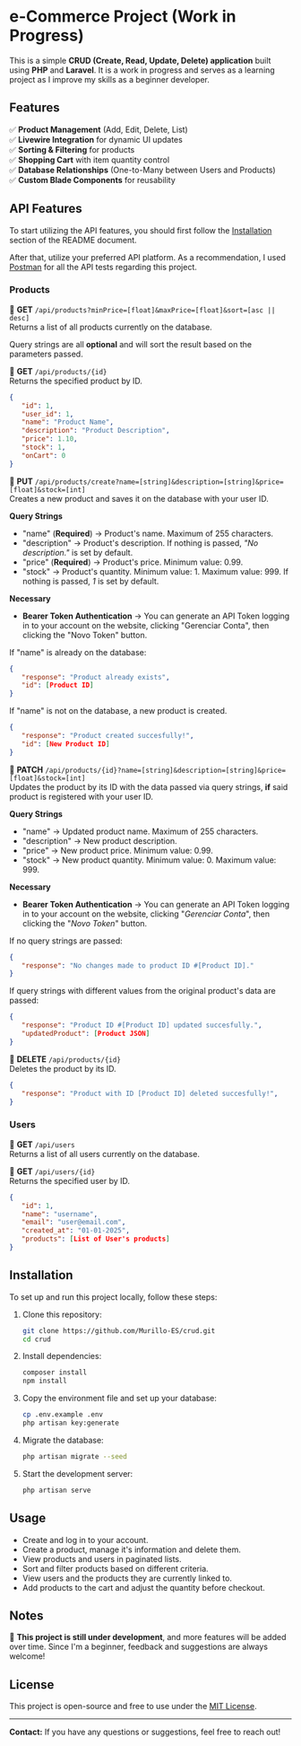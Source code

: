 # e-Commerce Project (Work in Progress)

This is a simple **CRUD (Create, Read, Update, Delete) application** built using **PHP** and **Laravel**. It is a work in progress and serves as a learning project as I improve my skills as a beginner developer.

## Features

✅ **Product Management** (Add, Edit, Delete, List)  
✅ **Livewire Integration** for dynamic UI updates  
✅ **Sorting & Filtering** for products  
✅ **Shopping Cart** with item quantity control  
✅ **Database Relationships** (One-to-Many between Users and Products)  
✅ **Custom Blade Components** for reusability

## API Features

To start utilizing the API features, you should first follow the [Installation](#installation) section of the README document.

After that, utilize your preferred API platform. As a recommendation, I used [Postman](https://www.postman.com/) for all the API tests regarding this project.

### Products

🔗 **GET** `/api/products?minPrice=[float]&maxPrice=[float]&sort=[asc || desc]`  
Returns a list of all products currently on the database.

Query strings are all **optional** and will sort the result based on the parameters passed.

🔗 **GET** `/api/products/{id}`  
Returns the specified product by ID.  
```json
{
   "id": 1,
   "user_id": 1,
   "name": "Product Name",
   "description": "Product Description",
   "price": 1.10,
   "stock": 1,
   "onCart": 0
}
```

🔗 **PUT** `/api/products/create?name=[string]&description=[string]&price=[float]&stock=[int]`  
Creates a new product and saves it on the database with your user ID.

**Query Strings**  
- "name" (**Required**) -> Product's name. Maximum of 255 characters.
- "description" -> Product's description. If nothing is passed, *"No description."* is set by default.
- "price" (**Required**) -> Product's price. Minimum value: 0.99.
- "stock" -> Product's quantity. Minimum value: 1. Maximum value: 999. If nothing is passed, *1* is set by default.

**Necessary**
- **Bearer Token Authentication** -> You can generate an API Token logging in to your account on the website, clicking "Gerenciar Conta", then clicking the "Novo Token" button.

If "name" is already on the database:  
```json
{
   "response": "Product already exists",
   "id": [Product ID]
}
```

If "name" is not on the database, a new product is created.  
```json
{
   "response": "Product created succesfully!",
   "id": [New Product ID]
}
```

🔗 **PATCH** `/api/products/{id}?name=[string]&description=[string]&price=[float]&stock=[int]`  
Updates the product by its ID with the data passed via query strings, **if** said product is registered with your user ID.

**Query Strings**  
- "name" -> Updated product name. Maximum of 255 characters.
- "description" -> New product description.
- "price" -> New product price. Minimum value: 0.99.
- "stock" -> New product quantity. Minimum value: 0. Maximum value: 999.

**Necessary**
- **Bearer Token Authentication** -> You can generate an API Token logging in to your account on the website, clicking "*Gerenciar Conta*", then clicking the "*Novo Token*" button.

If no query strings are passed:  
```json
{
   "response": "No changes made to product ID #[Product ID]."
}
```

If query strings with different values from the original product's data are passed:  
```json
{
   "response": "Product ID #[Product ID] updated succesfully.",
   "updatedProduct": [Product JSON]
}
```

🔗 **DELETE** `/api/products/{id}`  
Deletes the product by its ID.  
```json
{
   "response": "Product with ID [Product ID] deleted succesfully!",
}
```

### Users
🔗 **GET** `/api/users`  
Returns a list of all users currently on the database.

🔗 **GET** `/api/users/{id}`  
Returns the specified user by ID.  
```json
{
   "id": 1,
   "name": "username",
   "email": "user@email.com",
   "created_at": "01-01-2025",
   "products": [List of User's products]
}
```

## Installation

To set up and run this project locally, follow these steps:

1. Clone this repository:
   ```sh
   git clone https://github.com/Murillo-ES/crud.git
   cd crud
   ```
2. Install dependencies:
   ```sh
   composer install
   npm install
   ```
3. Copy the environment file and set up your database:
   ```sh
   cp .env.example .env
   php artisan key:generate
   ```
4. Migrate the database:
   ```sh
   php artisan migrate --seed
   ```
5. Start the development server:
   ```sh
   php artisan serve
   ```

## Usage

- Create and log in to your account.
- Create a product, manage it's information and delete them.
- View products and users in paginated lists.
- Sort and filter products based on different criteria.
- View users and the products they are currently linked to.
- Add products to the cart and adjust the quantity before checkout.

## Notes

🚀 **This project is still under development**, and more features will be added over time. Since I'm a beginner, feedback and suggestions are always welcome!

## License

This project is open-source and free to use under the [MIT License](LICENSE).

---

**Contact:** If you have any questions or suggestions, feel free to reach out!
